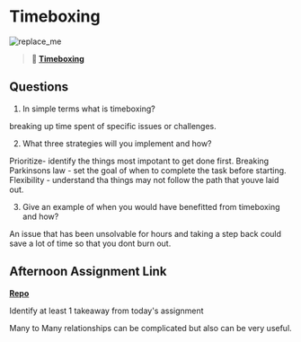 # Timeboxing

![replace_me](https://codeworks.blob.core.windows.net/public/assets/img/illustrations/placeholder.svg)
> **📖 [Timeboxing](https://codeworksacademy.com/fs-student-guide/resources/wk5/03-Timeboxing)**

## Questions

1. In simple terms what is timeboxing?

breaking up time spent of specific issues or challenges.

2. What three strategies will you implement and how?

Prioritize- identify the things most impotant to get done first. 
Breaking Parkinsons law - set the goal of when to complete the task before starting. 
Flexibility - understand tha things may not follow the path that youve laid out. 

3. Give an example of when you would have benefitted from timeboxing and how? 

An issue that has been unsolvable for hours and taking a step back could save a lot of time so that you dont burn out. 

## Afternoon Assignment Link

**[Repo](https://github.com/GregBullington/da-planets)**

Identify at least 1 takeaway from today's assignment

Many to Many relationships can be complicated but also can be very useful. 
